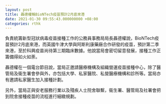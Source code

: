 ```yaml
---
layout: post
title: 聶德權稱BioNTech疫苗預計2月底來港
date: 2021-01-30 09:55:43.000000000 +08:00
categories: rthk
---
```


負責統籌新型冠狀病毒疫苗接種工作的公務員事務局局長聶德權說，BioNTech疫苗預計2月底來港，而英國牛津大學與阿斯利康藥廠合作研發的疫苗，預計第二季來港，至於科興疫苗尚待第三期臨床數據。他說當局會密切留意發展，接種工作正籌備得如火如荼。

聶德權在一個電台節目說，當局正邀請醫療機構及組織營運疫苗接種中心，除了醫管局及衞生署會參與外，亦包括大學、私家醫院、私營醫療機構和診所等。當局亦有邀請私家醫生加入接種計劃。

另外，當局正與安老服務行業以及殘疾人士院舍聯繫，衞生署、醫管局及社署會把到院舍接種疫苗的流程進行細緻規劃。
